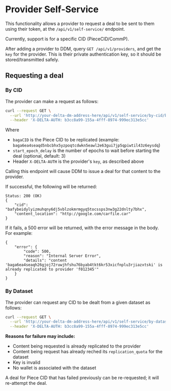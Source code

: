 # Provider Self-Service

This functionality allows a provider to request a deal to be sent to them using their token, at the `/api/v1/self-service/` endpoint. 

Currently, support is for a specific CID (PieceCID/CommP). 

After adding a provider to DDM, query `GET /api/v1/providers`, and get the `key` for the provider. This is their private authentication key, so it should be stored/transmitted safely. 

## Requesting a deal

### By CID
The provider can make a request as follows:

```bash
curl --request GET \
  --url 'http://your-delta-dm-address-here/api/v1/self-service/by-cid/bagaCID?start_epoch_delay=3' \
  --header 'X-DELTA-AUTH: b3cc8a99-155a-4fff-8974-999ec313e5cc'
```

Where
- `bagaCID` is the Piece CID to be replicated (example: `baga6ea4seaqd5nbcbhx5yzpoqtcdwkn5eawl2e63gui7jp5qpiwtil43z6eysdq`)
- `start_epoch_delay` is the number of epochs to wait before starting the deal (optional, default: 3)
- Header `X-DELTA-AUTH` is the provider's `key`, as described above


Calling this endpoint will cause DDM to issue a deal for that content to the provider.

If  successful, the following will be returned:

```
Status: 200 (OK)
{
	"cid": "bafybeidylyizmuhqny6dj5vblzokmrmgyq5tocssps3nw3g22dnlty7bhx",
	"content_location": "http://google.com/carfile.car"
}
```

If it fails, a 500 error will be returned, with the error message in the body. For example:

```
{
	"error": {
		"code": 500,
		"reason": "Internal Server Error",
		"details": "content 'baga6ea4seaqh26gjoj72ruwjhfshu76byab4tkt6kr53xicfnplu3rjiazxtski' is already replicated to provider 'f012345'"
	}
}
```

### By Dataset
The provider can request any CID to be dealt from a given dataset as follows:
```bash
curl --request GET \
  --url 'http://your-delta-dm-address-here/api/v1/self-service/by-dataset/dataset-name?start_epoch_delay=3' \
  --header 'X-DELTA-AUTH: b3cc8a99-155a-4fff-8974-999ec313e5cc'
```

**Reasons for failure may include:**
- Content being requested is already replicated to the provider
- Content being request has already reched its `replication_quota` for the dataset
- Key is invalid
- No wallet is associated with the dataset


A deal for Piece CID that has failed previously can be re-requested; it will re-attempt the deal.
